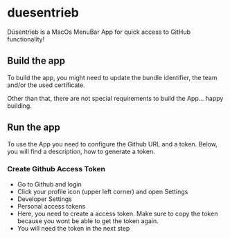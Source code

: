 # duesentrieb
Düsentrieb is a MacOs MenuBar App for quick access to GitHub functionality!

## Build the app

To build the app, you might need to update the bundle identifier, the team and/or the used certificate.


Other than that, there are not special requirements to build the App... happy building.


## Run the app

To use the App you need to configure the Github URL and a token. Below, you will find a description, how to generate a token.

### Create Github Access Token

* Go to Github and login
* Click your profile icon (upper left corner) and open Settings
* Developer Settings
* Personal access tokens
* Here, you need to create a access token. Make sure to copy the token because you wont be able to get the token again.
* You will need the token in the next step

